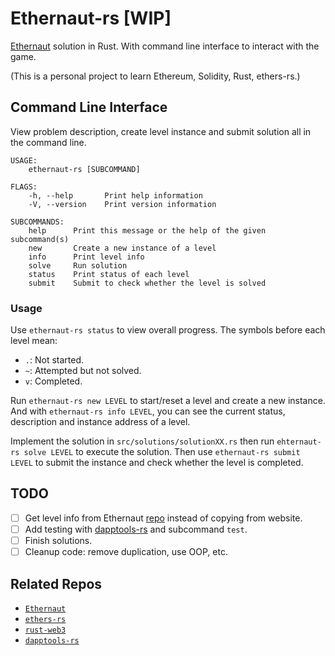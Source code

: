 # Ethernaut-rs [WIP]
[Ethernaut](https://ethernaut.openzeppelin.com/) solution in Rust. With command line interface to
interact with the game.

(This is a personal project to learn Ethereum, Solidity, Rust, ethers-rs.)


## Command Line Interface
View problem description, create level instance and submit solution all in the command line.
```
USAGE:
    ethernaut-rs [SUBCOMMAND]

FLAGS:
    -h, --help       Print help information
    -V, --version    Print version information

SUBCOMMANDS:
    help      Print this message or the help of the given subcommand(s)
    new       Create a new instance of a level
    info      Print level info
    solve     Run solution
    status    Print status of each level
    submit    Submit to check whether the level is solved
```

### Usage
Use `ethernaut-rs status` to view overall progress. The symbols before each level mean:
- `.`: Not started.
- `~`: Attempted but not solved.
- `v`: Completed.

Run `ethernaut-rs new LEVEL` to start/reset a level and create a new instance. And with
`ethernaut-rs info LEVEL`, you can see the current status, description and instance address of a
level.

Implement the solution in `src/solutions/solutionXX.rs` then run `ehternaut-rs solve LEVEL` to
execute the solution. Then use `ethernaut-rs submit LEVEL` to submit the instance and check whether
the level is completed.

## TODO
- [ ] Get level info from Ethernaut [repo](https://github.com/OpenZeppelin/ethernaut) instead of
copying from website.
- [ ] Add testing with [dapptools-rs](https://github.com/gakonst/dapptools-rs) and subcommand `test`.
- [ ] Finish solutions.
- [ ] Cleanup code: remove duplication, use OOP, etc.

## Related Repos
- [`Ethernaut`](https://github.com/OpenZeppelin/ethernaut)
- [`ethers-rs`](https://github.com/gakonst/ethers-rs)
- [`rust-web3`](https://github.com/tomusdrw/rust-web3/)
- [`dapptools-rs`](https://github.com/gakonst/dapptools-rs)
